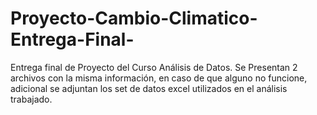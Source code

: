 # Proyecto-Cambio-Climatico-Entrega-Final-
Entrega final de Proyecto del Curso Análisis de Datos.
Se Presentan 2 archivos con la misma información, en caso de que alguno no funcione, adicional se adjuntan los set de datos excel utilizados en el análisis trabajado.
